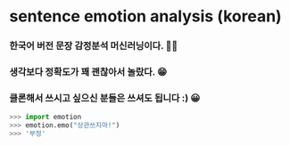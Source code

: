 # sentence emotion analysis (korean)
### 한국어 버전 문장 감정분석 머신러닝이다. 🎇🎈
### 생각보다 정확도가 꽤 괜찮아서 놀랐다. 😁
### 클론해서 쓰시고 싶으신 분들은 쓰셔도 됩니다 :) 😀

``` Python
>>> import emotion
>>> emotion.emo("상관쓰지마!")
>>> '부정'
```
